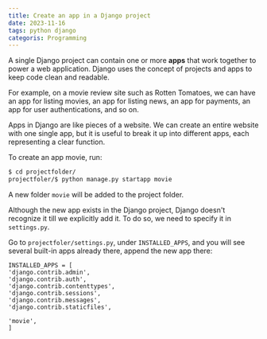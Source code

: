 ```yaml
---
title: Create an app in a Django project
date: 2023-11-16
tags: python django
categoris: Programming
---
```


A single Django project can contain one or more **apps** that work together to power a web application. Django uses the concept of projects and apps to keep code clean and readable.

For example, on a movie review site such as Rotten Tomatoes, we can have an app for listing movies, an app for listing news, an app for payments, an app for user authentications, and so on.

Apps in Django are like pieces of a website. We can create an entire website with one single app, but it is useful to break it up into different apps, each representing a clear function.

To create an app movie, run:

```bash
$ cd projectfolder/
projectfoler/$ python manage.py startapp movie
```

A new folder `movie` will be added to the project folder.

Although the new app exists in the Django project, Django doesn't recognize it till we explicitly add it. To do so, we need to specify it in `settings.py`.

Go to `projectfoler/settings.py`, under `INSTALLED_APPS`, and you will see several
built-in apps already there, append the new app there:

```
INSTALLED_APPS = [
'django.contrib.admin',
'django.contrib.auth',
'django.contrib.contenttypes',
'django.contrib.sessions',
'django.contrib.messages',
'django.contrib.staticfiles',

'movie',
]
```